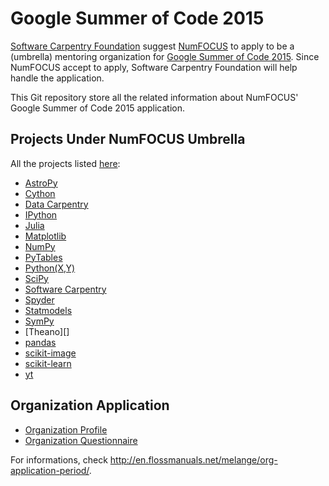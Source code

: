 # Google Summer of Code 2015

[Software Carpentry Foundation][SCF] suggest [NumFOCUS][NumFOCUS]
to apply to be a (umbrella) mentoring organization
for [Google Summer of Code 2015][GSoC].
Since NumFOCUS accept to apply,
Software Carpentry Foundation will help handle the application.

This Git repository store all the related information
about NumFOCUS' Google Summer of Code 2015 application.

## Projects Under NumFOCUS Umbrella

All the projects listed [here][NumFOCUS-Projects]:

- [AstroPy][]
- [Cython][]
- [Data Carpentry][DataCarpentry]
- [IPython][]
- [Julia][]
- [Matplotlib][]
- [NumPy][]
- [PyTables][]
- [Python(X,Y)][PythonXY]
- [SciPy][]
- [Software Carpentry][SoftwareCarpentry]
- [Spyder][]
- [Statmodels][]
- [SymPy][]
- [Theano][]
- [pandas][]
- [scikit-image][]
- [scikit-learn][]
- [yt][]

## Organization Application

- [Organization Profile][OA]
- [Organization Questionnaire][OQ]

For informations, check
http://en.flossmanuals.net/melange/org-application-period/.

[AstroPy]: http://www.astropy.org/
[Cython]: http://cython.org/
[DataCarpentry]: http://datacarpentry.org/
[GSoC]: https://www.google-melange.com/gsoc/homepage/google/gsoc2015
[IPython]: http://ipython.org/
[Julia]: http://julialang.org/
[Matplotlib]: http://matplotlib.sourceforge.net/
[NumFOCUS-Projects]: http://numfocus.org/projects/index.html
[NumFOCUS]: http://numfocus.org/
[NumPy]: http://numpy.scipy.org/
[OA]: organization-profile.md
[OQ]: organization-questionnaire.md
[PyTables]: http://pytables.github.com/
[PythonXY]: http://code.google.com/p/pythonxy/wiki/Welcome
[SCF]: http://software-carpentry.org/scf/index.html
[SciPy]: http://www.scipy.org/
[SoftwareCarpentry]: http://software-carpentry.org/
[Spyder]: http://code.google.com/p/spyderlib/
[Spyder]: http://deeplearning.net/software/theano/
[Statmodels]: http://numfocus.org/projects/index.html#statsmodels
[SymPy]: http://sympy.org/en/index.html
[pandas]: http://pandas.pydata.org/
[rOpenSci]: http://ropensci.org/
[scikit-image]: http://scikit-image.org/
[scikit-learn]: http://scikit-learn.org/stable/
[yt]: http://yt-project.org/
